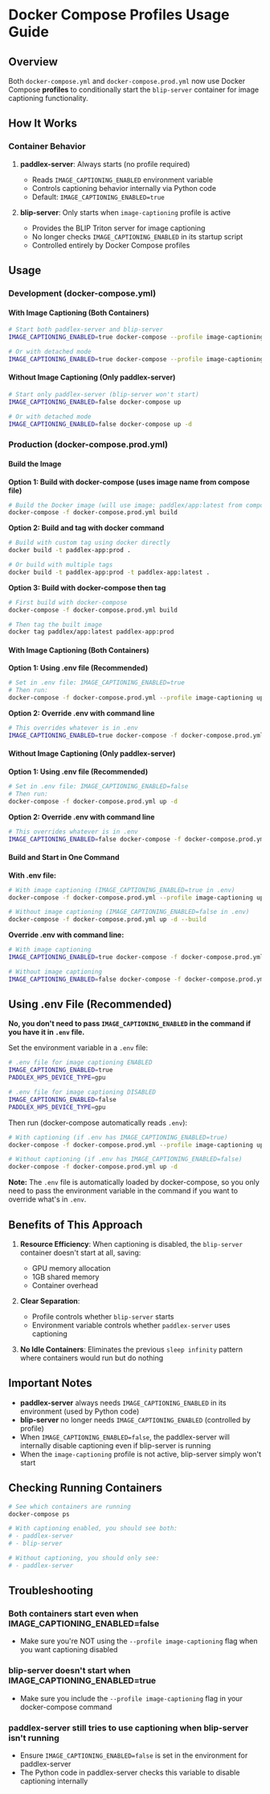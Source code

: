 # Docker Compose Profiles Usage Guide

## Overview

Both `docker-compose.yml` and `docker-compose.prod.yml` now use Docker Compose **profiles** to conditionally start the `blip-server` container for image captioning functionality.

## How It Works

### Container Behavior

1. **paddlex-server**: Always starts (no profile required)
   - Reads `IMAGE_CAPTIONING_ENABLED` environment variable
   - Controls captioning behavior internally via Python code
   - Default: `IMAGE_CAPTIONING_ENABLED=true`

2. **blip-server**: Only starts when `image-captioning` profile is active
   - Provides the BLIP Triton server for image captioning
   - No longer checks `IMAGE_CAPTIONING_ENABLED` in its startup script
   - Controlled entirely by Docker Compose profiles

## Usage

### Development (docker-compose.yml)

#### With Image Captioning (Both Containers)
```bash
# Start both paddlex-server and blip-server
IMAGE_CAPTIONING_ENABLED=true docker-compose --profile image-captioning up

# Or with detached mode
IMAGE_CAPTIONING_ENABLED=true docker-compose --profile image-captioning up -d
```

#### Without Image Captioning (Only paddlex-server)
```bash
# Start only paddlex-server (blip-server won't start)
IMAGE_CAPTIONING_ENABLED=false docker-compose up

# Or with detached mode
IMAGE_CAPTIONING_ENABLED=false docker-compose up -d
```

### Production (docker-compose.prod.yml)

#### Build the Image

**Option 1: Build with docker-compose (uses image name from compose file)**
```bash
# Build the Docker image (will use image: paddlex/app:latest from compose file)
docker-compose -f docker-compose.prod.yml build
```

**Option 2: Build and tag with docker command**
```bash
# Build with custom tag using docker directly
docker build -t paddlex-app:prod .

# Or build with multiple tags
docker build -t paddlex-app:prod -t paddlex-app:latest .
```

**Option 3: Build with docker-compose then tag**
```bash
# First build with docker-compose
docker-compose -f docker-compose.prod.yml build

# Then tag the built image
docker tag paddlex/app:latest paddlex-app:prod
```

#### With Image Captioning (Both Containers)

**Option 1: Using .env file (Recommended)**
```bash
# Set in .env file: IMAGE_CAPTIONING_ENABLED=true
# Then run:
docker-compose -f docker-compose.prod.yml --profile image-captioning up -d
```

**Option 2: Override .env with command line**
```bash
# This overrides whatever is in .env
IMAGE_CAPTIONING_ENABLED=true docker-compose -f docker-compose.prod.yml --profile image-captioning up -d
```

#### Without Image Captioning (Only paddlex-server)

**Option 1: Using .env file (Recommended)**
```bash
# Set in .env file: IMAGE_CAPTIONING_ENABLED=false
# Then run:
docker-compose -f docker-compose.prod.yml up -d
```

**Option 2: Override .env with command line**
```bash
# This overrides whatever is in .env
IMAGE_CAPTIONING_ENABLED=false docker-compose -f docker-compose.prod.yml up -d
```

#### Build and Start in One Command

**With .env file:**
```bash
# With image captioning (IMAGE_CAPTIONING_ENABLED=true in .env)
docker-compose -f docker-compose.prod.yml --profile image-captioning up -d --build

# Without image captioning (IMAGE_CAPTIONING_ENABLED=false in .env)
docker-compose -f docker-compose.prod.yml up -d --build
```

**Override .env with command line:**
```bash
# With image captioning
IMAGE_CAPTIONING_ENABLED=true docker-compose -f docker-compose.prod.yml --profile image-captioning up -d --build

# Without image captioning
IMAGE_CAPTIONING_ENABLED=false docker-compose -f docker-compose.prod.yml up -d --build
```

## Using .env File (Recommended)

**No, you don't need to pass `IMAGE_CAPTIONING_ENABLED` in the command if you have it in `.env` file.**

Set the environment variable in a `.env` file:

```bash
# .env file for image captioning ENABLED
IMAGE_CAPTIONING_ENABLED=true
PADDLEX_HPS_DEVICE_TYPE=gpu
```

```bash
# .env file for image captioning DISABLED
IMAGE_CAPTIONING_ENABLED=false
PADDLEX_HPS_DEVICE_TYPE=gpu
```

Then run (docker-compose automatically reads `.env`):
```bash
# With captioning (if .env has IMAGE_CAPTIONING_ENABLED=true)
docker-compose -f docker-compose.prod.yml --profile image-captioning up -d

# Without captioning (if .env has IMAGE_CAPTIONING_ENABLED=false)
docker-compose -f docker-compose.prod.yml up -d
```

**Note:** The `.env` file is automatically loaded by docker-compose, so you only need to pass the environment variable in the command if you want to override what's in `.env`.

## Benefits of This Approach

1. **Resource Efficiency**: When captioning is disabled, the `blip-server` container doesn't start at all, saving:
   - GPU memory allocation
   - 1GB shared memory
   - Container overhead

2. **Clear Separation**: 
   - Profile controls whether `blip-server` starts
   - Environment variable controls whether `paddlex-server` uses captioning

3. **No Idle Containers**: Eliminates the previous `sleep infinity` pattern where containers would run but do nothing

## Important Notes

- **paddlex-server** always needs `IMAGE_CAPTIONING_ENABLED` in its environment (used by Python code)
- **blip-server** no longer needs `IMAGE_CAPTIONING_ENABLED` (controlled by profile)
- When `IMAGE_CAPTIONING_ENABLED=false`, the paddlex-server will internally disable captioning even if blip-server is running
- When the `image-captioning` profile is not active, blip-server simply won't start

## Checking Running Containers

```bash
# See which containers are running
docker-compose ps

# With captioning enabled, you should see both:
# - paddlex-server
# - blip-server

# Without captioning, you should only see:
# - paddlex-server
```

## Troubleshooting

### Both containers start even when IMAGE_CAPTIONING_ENABLED=false
- Make sure you're NOT using the `--profile image-captioning` flag when you want captioning disabled

### blip-server doesn't start when IMAGE_CAPTIONING_ENABLED=true
- Make sure you include the `--profile image-captioning` flag in your docker-compose command

### paddlex-server still tries to use captioning when blip-server isn't running
- Ensure `IMAGE_CAPTIONING_ENABLED=false` is set in the environment for paddlex-server
- The Python code in paddlex-server checks this variable to disable captioning internally
